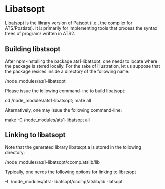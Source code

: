 # Libatsopt

Libatsopt is the library version of Patsopt (i.e., the compiler for
ATS/Postiats). It is primarily for implementing tools that process the
syntax trees of programs written in ATS2.

## Building libatsopt

After npm-installing the package ats1-libatsopt, one needs to locate
where the package is stored locally. For the sake of illustration, let
us suppose that the package resides inside a directory of the following
name:
  
<SomePath>/node_modules/ats1-libatsopt

Please issue the following command-line to build libatsopt:

cd <SomePath>/node_modules/ats1-libatsopt; make all

Alternatively, one may issue the following command-line:

make -C <SomePath>/node_modules/ats1-libatsopt all

## Linking to libatsopt

Note that the generated library libatsopt.a is stored in the following
directory:

<SomePath>/node_modules/ats1-libatsopt/ccomp/atslib/lib

Typically, one needs the following options for linking to libatsopt
  
-L <SomePath>/node_modules/ats1-libatsopt/ccomp/atslib/lib -latsopt
